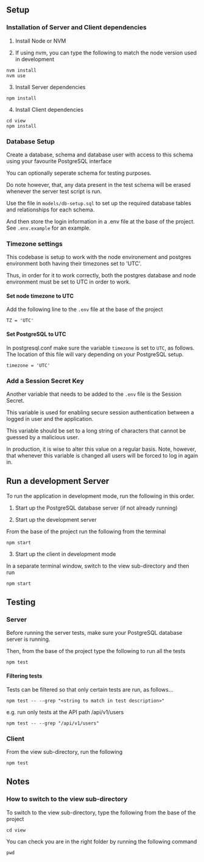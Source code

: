 
## Setup

### Installation of Server and Client dependencies

1. Install Node or NVM

2. If using nvm, you can type the following to match the node version used in development

```
nvm install
nvm use
```

3. Install Server dependencies

```
npm install
```

4. Install Client dependencies

```
cd view
npm install
```

### Database Setup

Create a database, schema and database user with access to this schema using your favourite PostgreSQL interface

You can optionally seperate schema for testing purposes.

Do note however, that, any data present in the test schema will be erased whenever the server test script is run.

Use the file in `models/db-setup.sql` to set up the required database tables and relationships for each schema.

And then store the login information in a .env file at the base of the project. See `.env.example` for an example.

### Timezone settings

This codebase is setup to work with the node environement and postgres environment both having their timezones set to 'UTC'.

Thus, in order for it to work correctly, both the postgres database and node environment must be set to UTC in order to work.

#### Set node timezone to UTC

Add the following line to the `.env` file at the base of the project

```
TZ = 'UTC'
```

#### Set PostgreSQL to UTC

In postgresql.conf make sure the variable `timezone` is set to `UTC`, as follows. The location of this file will vary depending on your PostgreSQL setup.

```
timezone = 'UTC'
```

### Add a Session Secret Key

Another variable that needs to be added to the `.env` file is the Session Secret.

This variable is used for enabling secure session authentication between a logged in user and the application.

This variable should be set to a long string of characters that cannot be guessed by a malicious user.

In production, it is wise to alter this value on a regular basis. Note, however, that whenever this variable is changed all users will be forced to log in again in.

## Run a development Server

To run the application in development mode, run the following in this order.

1. Start up the PostgreSQL database server (if not already running)

2. Start up the development server

From the base of the project run the following from the terminal

```
npm start

```
3. Start up the client in development mode

In a separate terminal window, switch to the view sub-directory and then run

```
npm start

```

## Testing

### Server

Before running the server tests, make sure your PostgreSQL database server is running.

Then, from the base of the project type the following to run all the tests

```
npm test
```

#### Filtering tests

Tests can be filtered so that only certain tests are run, as follows...

```
npm test -- --grep "<string to match in test description>"
```

e.g. run only tests at the API path /api/v1/users

```
npm test -- --grep "/api/v1/users"
```

### Client

From the view sub-directory, run the following

```
npm test
```


## Notes

### How to switch to the view sub-directory


To switch to the view sub-directory, type the following from the base of the project

```
cd view
```

You can check you are in the right folder by running the following command

```
pwd
```